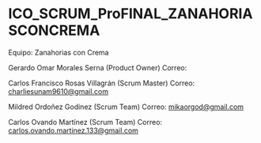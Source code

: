 # ICO_SCRUM_ProFINAL_ZANAHORIASCONCREMA

Equipo: Zanahorias con Crema

Gerardo Omar Morales Serna (Product Owner)
Correo:

Carlos Francisco Rosas Villagrán (Scrum Master)
Correo: charliesunam9610@gmail.com

Mildred Ordoñez Godinez (Scrum Team)
Correo: mikaorgod@gmail.com

Carlos Ovando Martínez (Scrum Team)
Correo: carlos.ovando.martinez.133@gmail.com
